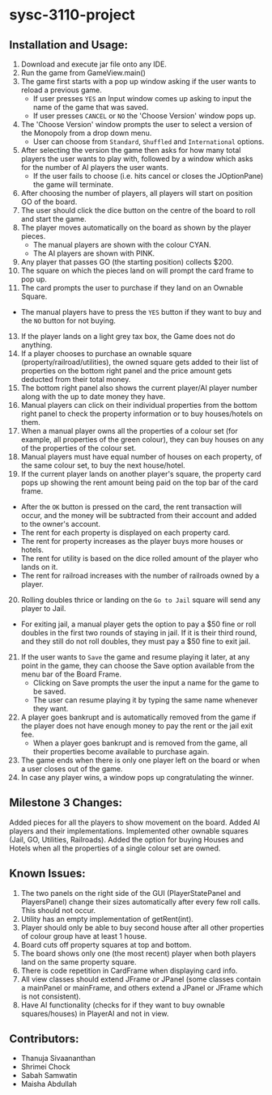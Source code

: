 # sysc-3110-project

## Installation and Usage:

1. Download and execute jar file onto any IDE.
2. Run the game from GameView.main()
3. The game first starts with a pop up window asking if the user wants to reload a previous game. 
    - If user presses `YES` an Input window comes up asking to input the name of the game that was saved.
    - If user presses `CANCEL` or `NO` the 'Choose Version' window pops up.
4. The 'Choose Version' window prompts the user to select a version of the Monopoly from a drop down menu.
    - User can choose from `Standard`, `Shuffled` and `International` options.
5. After selecting the version the game then asks for how many total players the user wants to play with, followed by a window which asks for the number of AI players the user wants.
   - If the user fails to choose (i.e. hits cancel or closes the JOptionPane) the game will terminate.
7. After choosing the number of players, all players will start on position GO of the board.
8. The user should click the dice button on the centre of the board to roll and start the game.
9. The player moves automatically on the board as shown by the player pieces.
   - The manual players are shown with the colour CYAN.
   - The AI players are shown with PINK.
10. Any player that passes GO (the starting position) collects $200.
11. The square on which the pieces land on will prompt the card frame to pop up.
12. The card prompts the user to purchase if they land on an Ownable Square.                                                  
   - The manual players have to press the `YES` button if they want to buy and the `NO` button for not buying.
13. If the player lands on a light grey tax box, the Game does not do anything.
14. If a player chooses to purchase an ownable square (property/railroad/utilities), the owned square gets added to their list of properties on the bottom right panel and the price amount gets deducted from their total money.
15. The bottom right panel also shows the current player/AI player number along with the up to date money they have.
16. Manual players can click on their individual properties from the bottom right panel to check the property information or to buy houses/hotels on them.
17. When a manual player owns all the properties of a colour set (for example, all properties of the green colour), they can buy houses on any of the properties of the colour set. 
18. Manual players must have equal number of houses on each property, of the same colour set, to buy the next house/hotel.
19. If the current player lands on another player's square, the property card pops up showing the rent amount being paid on the top bar of the card frame.
   - After the `OK` button is pressed on the card, the rent transaction will occur, and the money will be subtracted from their account and added to the owner's  account.
   - The rent for each property is displayed on each property card.
   - The rent for property increases as the player buys more houses or hotels.
   - The rent for utility is based on the dice rolled amount of the player who lands on it.
   - The rent for railroad increases with the number of railroads owned by a player.
20. Rolling doubles thrice or landing on the `Go to Jail` square will send any player to Jail.
  - For exiting jail, a manual player gets the option to pay a $50 fine or roll doubles in the first two rounds of staying in jail. If it is their third round, and they still do not roll doubles, they must pay a $50 fine to exit jail.
21. If the user wants to `Save` the game and resume playing it later, at any point in the game, they can choose the Save option available from the menu bar of the Board Frame.
    - Clicking on Save prompts the user the input a name for the game to be saved.
    - The user can resume playing it by typing the same name whenever they want.
22. A player goes bankrupt and is automatically removed from the game if the player does not have enough money to pay the rent or the jail exit fee.
    - When a player goes bankrupt and is removed from the game, all their properties become available to purchase again.
23. The game ends when there is only one player left on the board or when a user closes out of the game.
24. In case any player wins, a window pops up congratulating the winner.


## Milestone 3 Changes:

Added pieces for all the players to show movement on the board.
Added AI players and their implementations.
Implemented other ownable squares (Jail, GO, Utilities, Railroads).
Added the option for buying Houses and Hotels when all the properties of a single colour set are owned.


## Known Issues:


1. The two panels on the right side of the GUI (PlayerStatePanel and PlayersPanel) change their sizes automatically after every few roll calls. This should not occur.
2. Utility has an empty implementation of getRent(int).
3. Player should only be able to buy second house after all other properties of colour group have at least 1 house.
4. Board cuts off property squares at top and bottom.
5. The board shows only one (the most recent) player when both players land on the same property square.
6. There is code repetition in CardFrame when displaying card info.
7. All view classes should extend JFrame or JPanel (some classes contain a mainPanel or mainFrame, and others extend a JPanel or JFrame which is not consistent).
8. Have AI functionality (checks for if they want to buy ownable squares/houses) in PlayerAI and not in view.


## Contributors:

* Thanuja Sivaananthan
* Shrimei Chock
* Sabah Samwatin
* Maisha Abdullah
